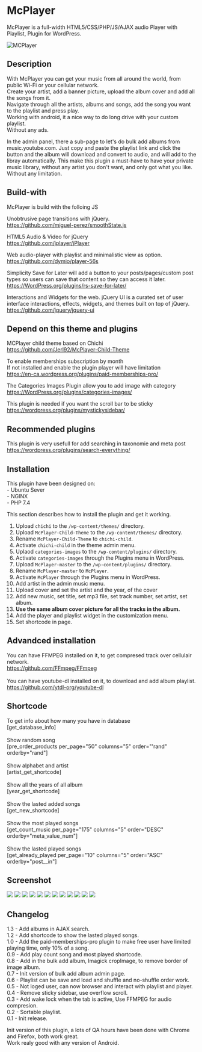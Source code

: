 # McPlayer

McPlayer is a full-width HTML5/CSS/PHP/JS/AJAX audio Player with Playlist, Plugin for WordPress.</br>

<img style="max-width: 100%;" src="https://i.ibb.co/HHzm0VT/mcplayer7547685.png" alt="MCPlayer" />

## Description
With McPlayer you can get your music from all around the world, from public Wi-Fi or your cellular network.</br>
Create your artist, add a banner picture, upload the album cover and add all the songs from it.</br>
Navigate through all the artists, albums and songs, add the song you want to the playlist and press play.</br>
Working with android, it a nice way to do long drive with your custom playlist.</br>
Without any ads.</br>

In the admin panel, there a sub-page to let's do bulk add albums from music.youtube.com. Just copy and paste the playlist link and click the button and the album will download and convert to audio, and will add to the libray automatically. This make this plugin a must-have to have your private music library, without any artist you don't want, and only got what you like.</br>
Without any limitation.</br>

## Build-with
McPlayer is build with the folloing JS</br>

Unobtrusive page transitions with jQuery.</br>
https://github.com/miguel-perez/smoothState.js</br>

HTML5 Audio & Video for jQuery</br>
https://github.com/jplayer/jPlayer</br>

Web audio-player with playlist and minimalistic view as option.</br>
https://github.com/dymio/player-56s</br>

Simplicity Save for Later will add a button to your posts/pages/custom post types so users can save that content so they can access it later.</br>
https://WordPress.org/plugins/rs-save-for-later/</br>

Interactions and Widgets for the web. jQuery UI is a curated set of user interface interactions, effects, widgets, and themes built on top of jQuery.</br>
https://github.com/jquery/jquery-ui</br>

## Depend on this theme and plugins
MCPlayer child theme based on Chichi</br>
https://github.com/Jerl92/McPlayer-Child-Theme</br>

To enable memberships subscription by month</br>
If not installed and enable the plugin player will have limitation</br>
https://en-ca.wordpress.org/plugins/paid-memberships-pro/</br>

The Categories Images Plugin allow you to add image with category</br>
https://WordPress.org/plugins/categories-images/</br>

This plugin is needed if you want the scroll bar to be sticky</br>
https://wordpress.org/plugins/mystickysidebar/</br>

## Recommended plugins
This plugin is very usefull for add searching in taxonomie and meta post</br>
https://wordpress.org/plugins/search-everything/</br>

## Installation
This plugin have been designed on:</br>
    -   Ubuntu Sever</br>
    -   NGINX</br>
    -   PHP 7.4</br>

This section describes how to install the plugin and get it working.</br>

1. Upload `chichi` to the `/wp-content/themes/` directory.</br>
2. Upload `McPlayer-Child-Theme` to the `/wp-content/themes/` directory.</br>
3. Rename `McPlayer-Child-Theme` to `chichi-child`.</br>
4. Activate `chichi-child` in the theme admin menu.</br>
5. Uplaod `categories-images` to the `/wp-content/plugins/` directory.</br>
6. Activate `categories-images`  through the Plugins menu in WordPress.</br>
7. Upload `McPlayer-master` to the `/wp-content/plugins/` directory.</br>
8. Rename `McPlayer-master` to `McPlayer`.</br>
9. Activate `McPlayer` through the Plugins menu in WordPress.</br>
10. Add artist in the admin music menu.</br>
11. Upload cover and set the artist and the year, of the cover</br>
12. Add new music, set title, set mp3 file, set track number, set artist, set album.</br>
13. <b>Use the same album cover picture for all the tracks in the album.</b></br>
14. Add the player and playlist widget in the customization menu.</br>
16. Set shortcode in page.</br>

## Advandced installation
You can have FFMPEG installed on it, to get compresed track over cellulair network.</br>
https://github.com/FFmpeg/FFmpeg</br>
</br>
You can have youtube-dl installed on it, to download and add album playlist.</br>
https://github.com/ytdl-org/youtube-dl</br>

## Shortcode
To get info about how many you have in database</br>
[get_database_info]</br>
</br>
Show random song</br>
[pre_order_products per_page="50" columns="5" order="'rand" orderby="rand"]</br>
</br>
Show alphabet and artist</br>
[artist_get_shortcode]</br>
</br>
Show all the years of all album</br>
[year_get_shortcode]</br>
</br>
Show the lasted added songs</br>
[get_new_shortcode]</br>
</br>
Show the most played songs</br>
[get_count_music per_page="175" columns="5" order="DESC" orderby="meta_value_num"]</br>
</br>
Show the lasted played songs</br>
[get_already_played per_page="10" columns="5" order="ASC" orderby="post__in"]</br>

## Screenshot
<img style="max-width: 100%;" src="https://i.ibb.co/XpJKqvf/mcplayer145865146.png" />
<img style="max-width: 100%;" src="https://i.ibb.co/tPNyMcN/mcplayer0.jpg" />
<img style="max-width: 100%;" src="https://i.ibb.co/rvMtZG0/mcplayer1.jpg" />
<img style="max-width: 100%;" src="https://i.ibb.co/jRVZd5z/mcplayer3.jpg" />
<img style="max-width: 100%;" src="https://i.ibb.co/YXZ5cvB/mcplayer2.jpg" />
<img style="max-width: 100%;" src="https://i.ibb.co/ngzD0Dh/screencapture-173-179-89-179-artist-taktika-2023-11-18-00-16-55.png" />
<img style="max-width: 100%;" src="https://i.ibb.co/9G1DDFm/mcplayeradmin0.jpg" />
<img style="max-width: 100%;" src="https://i.ibb.co/rdL9T5S/mcplayeradmin1.jpg" />
<img style="max-width: 100%;" src="https://i.ibb.co/LJFCh3h/mcplayeradmin2.jpg" />
<img style="max-width: 100%;" src="https://i.ibb.co/Cs81nXd/screencapture-192-168-2-110-wp-admin-term-php-2024-01-10-23-52-09.png" />
<img style="max-width: 100%;" src="https://i.ibb.co/JdDXRNb/playlist.png" />
<img style="max-width: 100%;" src="https://i.ibb.co/R6G5xTt/bulk-add-album.png" />

## Changelog
1.3 - Add albums in AJAX search.</br>
1.2 - Add shortcode to show the lasted played songs.</br>
1.0 - Add the paid-memberships-pro plugin to make free user have limited playing time, only 10% of a song.</br>
0.9 - Add play count song and most played shortcode.</br>
0.8 - Add in the bulk add album, Imagick cropImage, to remove border of image album.</br>
0.7 - Init version of bulk add album admin page.</br>
0.6 - Playlist can be save and load and shuffle and no-shuffle order work.</br>
0.5 - Not loged user, can now browser and interact with playlist and player.</br>
0.4 - Remove sticky sidebar, use overflow scroll.</br>
0.3 - Add wake lock when the tab is active, Use FFMPEG for audio compresion.</br>
0.2 - Sortable playlist.</br>
0.1 - Init release.</br>

Init version of this plugin, a lots of QA hours have been done with Chrome and Firefox, both work great.</br>
Work realy good with any version of Android.</br>